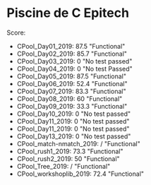 # Piscine de C Epitech

Score: <br/>
<ul>
  <li>CPool_Day01_2019: 87.5 "Functional"</li>
  <li>CPool_Day02_2019: 85.7 "Functional"</li>
  <li>CPool_Day03_2019: 0 "No test passed"</li>
  <li>CPool_Day04_2019: 0 "No test Passed"</li>
  <li>CPool_Day05_2019: 87.5 "Functional"</li>
  <li>CPool_Day06_2019: 52.4 "Functional"</li>
  <li>CPool_Day07_2019: 83.3 "Functional"</li>
  <li>CPool_Day08_2019: 60 "Functional"</li>
  <li>CPool_Day09_2019: 33.3 "Functional"</li>
  <li>CPool_Day10_2019: 0 "No test passed"</li>
  <li>CPool_Day11_2019: 0 "No test passed"</li>
  <li>CPool_Day11_2019: 0 "No test passed"</li>
  <li>CPool_Day13_2019: 0 "No test passed"</li>
  <li>CPool_match-nmatch_2019: / "Functional"</li>
  <li>CPool_rush1_2019: 73.3 "Functional"</li>
  <li>CPool_rush2_2019: 50 "Functional"</li>
  <li>CPool_Tree_2019: / "Functional"</li>
  <li>CPool_workshoplib_2019: 72.4 "Functional"</li>
<ul>
